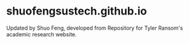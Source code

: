 # shuofengsustech.github.io
Updated by Shuo Feng, developed from Repository for Tyler Ransom's academic research website.
